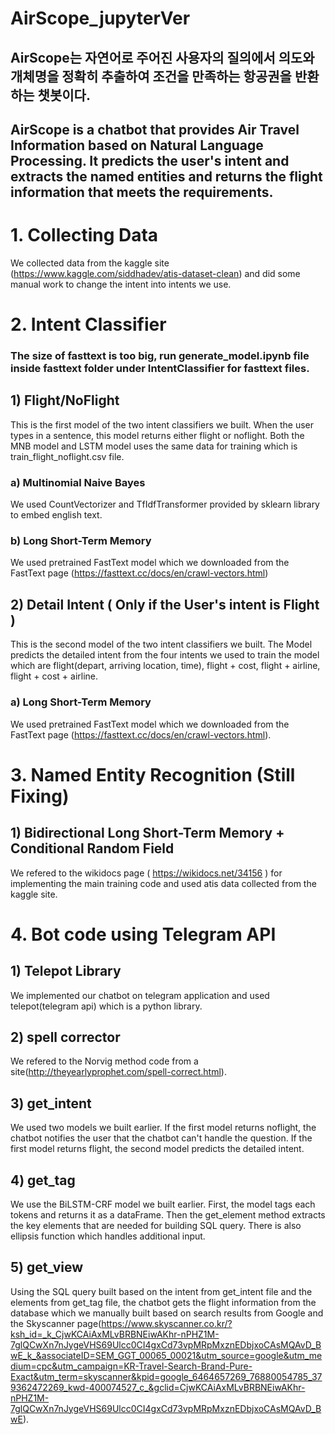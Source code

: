AirScope_jupyterVer
====================
AirScope는 자연어로 주어진 사용자의 질의에서 의도와 개체명을 정확히 추출하여 조건을 만족하는 항공권을 반환하는 챗봇이다.
---
AirScope is a chatbot that provides Air Travel Information based on Natural Language Processing. It predicts the user's intent and extracts the named entities and returns the flight information that meets the requirements.
---
# 1. Collecting Data
We collected data from the kaggle site (https://www.kaggle.com/siddhadev/atis-dataset-clean) and did some manual work to change the intent into intents we use.
# 2. Intent Classifier
### The size of fasttext is too big, run generate_model.ipynb file inside fasttext folder under IntentClassifier for fasttext files.
## 1) Flight/NoFlight
This is the first model of the two intent classifiers we built. When the user types in a sentence, this model returns either flight or noflight. Both the MNB model and LSTM model uses the same data for training which is train_flight_noflight.csv file.
### a) Multinomial Naive Bayes
We used CountVectorizer and TfIdfTransformer provided by sklearn library to embed english text.
### b) Long Short-Term Memory
We used pretrained FastText model which we downloaded from the FastText page (https://fasttext.cc/docs/en/crawl-vectors.html)
## 2) Detail Intent ( Only if the User's intent is Flight )
This is the second model of the two intent classifiers we built. The Model predicts the detailed intent from the four intents we used to train the model which are flight(depart, arriving location, time), flight + cost, flight + airline, flight + cost + airline.
### a) Long Short-Term Memory
We used pretrained FastText model which we downloaded from the FastText page (https://fasttext.cc/docs/en/crawl-vectors.html). 
# 3. Named Entity Recognition (Still Fixing)
## 1) Bidirectional Long Short-Term Memory + Conditional Random Field
We refered to the wikidocs page ( https://wikidocs.net/34156 ) for implementing the main training code and used atis data collected from the kaggle site. 
# 4. Bot code using Telegram API
## 1) Telepot Library
We implemented our chatbot on telegram application and used telepot(telegram api) which is a python library.
## 2) spell corrector
We refered to the Norvig method code from a site(http://theyearlyprophet.com/spell-correct.html).
## 3) get_intent
We used two models we built earlier. If the first model returns noflight, the chatbot notifies the user that the chatbot can't handle the question. If the first model returns flight, the second model predicts the detailed intent.
## 4) get_tag
We use the BiLSTM-CRF model we built earlier. First, the model tags each tokens and returns it as a dataFrame. Then the get_element method extracts the key elements that are needed for building SQL query. There is also ellipsis function which handles additional input.
## 5) get_view
Using the SQL query built based on the intent from get_intent file and the elements from get_tag file, the chatbot gets the flight information from the database which we manually built based on search results from Google and the Skyscanner page(https://www.skyscanner.co.kr/?ksh_id=_k_CjwKCAiAxMLvBRBNEiwAKhr-nPHZ1M-7glQCwXn7nJygeVHS69Ulcc0CI4gxCd73vpMRpMxznEDbjxoCAsMQAvD_BwE_k_&associateID=SEM_GGT_00065_00021&utm_source=google&utm_medium=cpc&utm_campaign=KR-Travel-Search-Brand-Pure-Exact&utm_term=skyscanner&kpid=google_6464657269_76880054785_379362472269_kwd-400074527_c_&gclid=CjwKCAiAxMLvBRBNEiwAKhr-nPHZ1M-7glQCwXn7nJygeVHS69Ulcc0CI4gxCd73vpMRpMxznEDbjxoCAsMQAvD_BwE).
